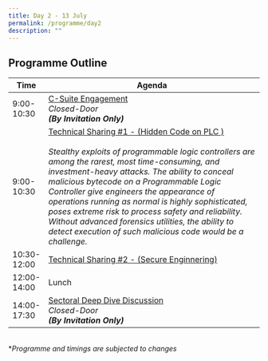 ```yaml
---
title: Day 2 - 13 July
permalink: /programme/day2
description: ""
---
```

## Programme Outline

| Time | Agenda|
| ------- | ---------                                        |
| 9:00-<br> 10:30<br>  | <u>C-Suite Engagement </u><br> <i> Closed-Door <br>**(By Invitation Only)**</i><br>|
| 9:00-<br> 10:30<br>  | <u>Technical Sharing #1 - (Hidden Code on PLC ) </u><br><br> <i> Stealthy exploits of programmable logic controllers are among the rarest, most time-consuming, and investment-heavy attacks. The ability to conceal malicious bytecode on a Programmable Logic Controller give engineers the appearance of operations running as normal is highly sophisticated, poses extreme risk to process safety and reliability. Without advanced forensics utilities, the ability to detect execution of such malicious code would be a challenge. <i/><br>|
  | 10:30-<br> 12:00<br> | <u>Technical Sharing #2 - (Secure Enginnering) </u><br>|
| 12:00-<br> 14:00<br> | Lunch <br>|
| 14:00-<br> 17:30<br> | <u>Sectoral Deep Dive Discussion </u><br> <i> Closed-Door <br>**(By Invitation Only)**<i/><br>|

	
<br>
*<i>Programme and timings are subjected to changes<i>